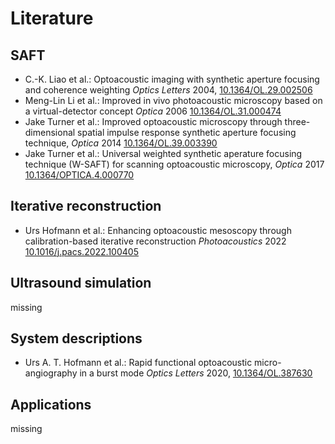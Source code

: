 # Literature

## SAFT

- C.-K. Liao et al.:  Optoacoustic imaging with synthetic aperture focusing and coherence weighting *Optics Letters* 2004, [10.1364/OL.29.002506][liao2004]
- Meng-Lin Li et al.: Improved in vivo photoacoustic microscopy based on a virtual-detector concept *Optica* 2006 [10.1364/OL.31.000474][li2006]
- Jake Turner et al.:  Improved optoacoustic microscopy through three-dimensional spatial impulse response synthetic aperture focusing technique, *Optica* 2014 [10.1364/OL.39.003390][turner2014]
- Jake Turner et al.: Universal weighted synthetic aperature focusing technique (W-SAFT) for scanning optoacoustic microscopy, *Optica* 2017 [10.1364/OPTICA.4.000770][turner2017]

## Iterative reconstruction

- Urs Hofmann et al.: Enhancing optoacoustic mesoscopy through calibration-based iterative reconstruction *Photoacoustics* 2022 [10.1016/j.pacs.2022.100405][hofmann2022]

## Ultrasound simulation

missing

## System descriptions

- Urs A. T. Hofmann et al.: Rapid functional optoacoustic micro-angiography in a burst mode *Optics Letters* 2020, [10.1364/OL.387630][hofmann2020]

## Applications

missing

[liao2004]: https://doi.org/10.1364/OL.29.002506
[li2006]: https://doi.org/10.1364/OL.31.000474
[turner2014]: https://doi.org/10.1364/OL.39.003390
[turner2017]: https://doi.org/10.1364/OPTICA.4.000770
[hofmann2020]: https://doi.org/10.1364/OL.387630
[hofmann2022]: https://doi.org/10.1016/j.pacs.2022.100405
